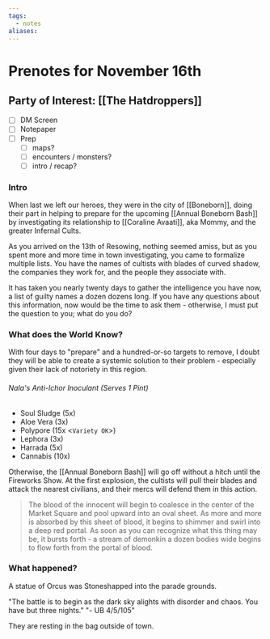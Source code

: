 ```yaml
---
tags:
  - notes
aliases:
---
```


# Prenotes for November 16th
## Party of Interest: [[The Hatdroppers]]
- [ ] DM Screen
- [ ] Notepaper
- [ ] Prep
	- [ ] maps?
	- [ ] encounters / monsters?
	- [ ] intro / recap?

### Intro

When last we left our heroes, they were in the city of [[Boneborn]], doing their part in helping to prepare for the upcoming [[Annual Boneborn Bash]] by investigating its relationship to [[Coraline Avaati]], aka Mommy, and the greater Infernal Cults.

As you arrived on the 13th of Resowing, nothing seemed amiss, but as you spent more and more time in town investigating, you came to formalize multiple lists. You have the names of cultists with blades of curved shadow, the companies they work for, and the people they associate with.

It has taken you nearly twenty days to gather the intelligence you have now, a list of guilty names a dozen dozens long. If you have any questions about this information, now would be the time to ask them - otherwise, I must put the question to you; what do you do?

### What does the World Know?

With four days to "prepare" and a hundred-or-so targets to remove, I doubt they will be able to create a systemic solution to their problem - especially given their lack of notoriety in this region.

###### Nala's Anti-Ichor Inoculant (Serves 1 Pint)
- Soul Sludge (5x)
- Aloe Vera (3x)
- Polypore (15x <`Variety OK`>)
- Lephora (3x)
- Harrada (5x)
- Cannabis (10x)

Otherwise, the [[Annual Boneborn Bash]] will go off without a hitch until the Fireworks Show. At the first explosion, the cultists will pull their blades and attack the nearest civilians, and their mercs will defend them in this action.

> The blood of the innocent will begin to coalesce in the center of the Market Square and pool upward into an oval sheet. As more and more is absorbed by this sheet of blood, it begins to shimmer and swirl into a deep red portal. As soon as you can recognize what this thing may be, it bursts forth - a stream of demonkin a dozen bodies wide begins to flow forth from the portal of blood.

### What happened?

A statue of Orcus was Stoneshapped into the parade grounds.

"The battle is to begin as the dark sky alights with disorder and chaos. You have but three nights."
"- UB 4/5/105"

They are resting in the bag outside of town.